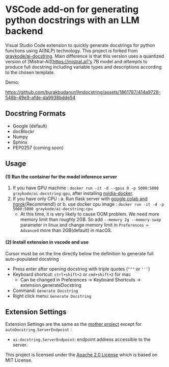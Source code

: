 # VSCode add-on for generating python docstrings with an LLM backend

Visual Studio Code extension to quickly generate docstrings for python functions
using AI(NLP) technology. This project is forked from
[graykode/ai-docstring](https://github.com/graykode/ai-docstring). Main
difference is that this version uses a quantized version of
[Mistral-AI][https://mistral.ai]'s 7B model and *attempts* to produce full
docstring including variable types and descriptions according to the chosen 
template.  

Demo:

https://github.com/burakbudanur/llmdocstring/assets/1861787/414a9728-548b-49e9-afde-da9938bdde54

## Docstring Formats

-   Google (default)
-   docBlockr
-   Numpy
-   Sphinx
-   PEP0257 (coming soon)

## Usage

#### (1) Run the container for the model inference server

1. If you have GPU machine : `docker run -it -d --gpus 0 -p 5000:5000 graykode/ai-docstring:gpu`, after installing [nvidia-docker](https://github.com/NVIDIA/nvidia-docker). 
2. If you have only CPU : 
 a. Run flask server with [google colab and ngrok](server/server.ipynb)(Recommend!) 
 or b. use docker cpu image : `docker run -it -d -p 5000:5000 graykode/ai-docstring:cpu`
    - At this time, it is very likely to cause OOM problem. We need more memory limit than roughly 2GB.
    So add `--memory 2g --memory-swap` parameter in linux and change memory limit in `Preferences > Advanced` more than 2GB(default) in macOS.

#### (2) Install extension in vscode and use

Cursor must be on the line directly below the definition to generate full auto-populated docstring

-   Press enter after opening docstring with triple quotes (`"""` or `'''`)
-   Keyboard shortcut: `ctrl+shift+2` or `cmd+shift+2` for mac
    -   Can be changed in Preferences -> Keyboard Shortcuts -> extension.generateDocstring
-   Command: `Generate Docstring`
-   Right click menu: `Generate Docstring`

## Extension Settings

Extension Settings are the same as the [mother project](https://github.com/NilsJPWerner/autoDocstring#extension-settings) except for `autoDocstring.ServerEndpoint` :
-   `ai-docstring.ServerEndpoint`: endpoint address accessible to the server.


This project is licensed under the [Apache 2.0 License](LICENSE) which is based on MIT License.
